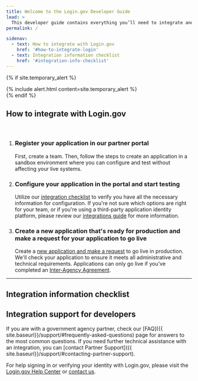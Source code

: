 ```yaml
---
title: Welcome to the Login.gov Developer Guide
lead: >
  This developer guide contains everything you’ll need to integrate and deploy your application with Login.gov.
permalink: /

sidenav:
  - text: How to integrate with Login.gov
    href: '#how-to-integrate-login'
  - text: Integration information checklist
    href: '#integration-info-checklist'
---
```


{% if site.temporary_alert %}
  <section class="usa-section" markdown="1">  
      {% include alert.html content=site.temporary_alert %}
  </section>
{% endif %}
<h2 id="how-to-integrate-login">How to integrate with Login.gov</h2>
<br/>
<ol class="usa-process-list usa-prose margin-bottom-4">
  <li class="usa-process-list__item">
    <h3>Register your application in our partner portal</h3>
    <p>
      First, create a team. Then, follow the steps to create an application in a sandbox environment where you can configure and test without affecting your live systems.
    </p>
  </li>
  <li class="usa-process-list__item">
    <h3>Configure your application in the portal and start testing</h3>
    <p>
      Utilize our <a href="#integration-checklist" class="usa-link">integration checklist</a> to verify you have all the necessary information for configuration. If you're not sure which options are right for your team, or if you're using a third-party application identity platform, please review our <a href="{% link _pages/overview.md %}" class="usa-link">integrations guide</a> for more information.
    </p>
  </li>
  <li class="usa-process-list__item">
    <h3>Create a new application that's ready for production and make a request for your application to go live</h3>
    <p>
      Create a <a href="{% link _pages/production.md %}#production-configuration-process" class="usa-link">new application and make a request</a> to go live in production. We'll check your application to ensure it meets all administrative and technical requirements. Applications can only go live if you've completed an <a href="{% link _pages/production.md %}#confirm-interagency-agreement-iaa" class="usa-link">Inter-Agency Agreement</a>.
    </p>
  </li>
</ol>
<hr class="text-primary-light border-solid measure-5 margin-x-0">
<h2 id="integration-info-checklist">Integration information checklist</h2>
<section class="usa-section usa-prose padding-top-5">
  <h2>Integration support for developers</h2>
  <p class="measure-5 margin-x-0" markdown="1">
    If you are with a government agency partner, check our [FAQ]({{ site.baseurl}}/support/#frequently-asked-questions) page for answers to the most common questions. If you need further technical assistance with an integration, you can [contact Partner Support]({{ site.baseurl}}/support/#contacting-partner-support).
  </p>
  <p class="measure-5 margin-x-0">
    For help signing in or verifying your identity with Login.gov, please visit the <a href="https://login.gov/help/" class="usa-link">Login.gov Help Center</a> or <a href="https://login.gov/contact/" class="usa-link">contact us</a>.
  </p>
</section>
